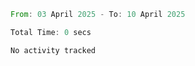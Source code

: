 <!--START_SECTION:waka-->

```rust
From: 03 April 2025 - To: 10 April 2025

Total Time: 0 secs

No activity tracked
```

<!--END_SECTION:waka-->
